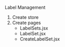 
Label Management
1. Create store
2. Create pages
    * LabelSets.jsx
    * LabelSet.jsx
    * CreateLabelSet.jsx
